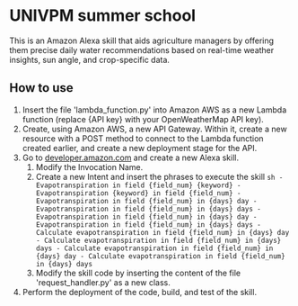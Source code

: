 # UNIVPM summer school
This is an Amazon Alexa skill that aids agriculture managers by offering them precise daily water recommendations based on real-time weather insights, sun angle, and crop-specific data.

## How to use
1. Insert the file 'lambda_function.py' into Amazon AWS as a new Lambda function (replace {API key} with your OpenWeatherMap API key).
2. Create, using Amazon AWS, a new API Gateway. Within it, create a new resource with a POST method to connect to the Lambda function created earlier, and create a new deployment stage for the API.
3. Go to [developer.amazon.com](https://developer.amazon.com/) and create a new Alexa skill.
    1. Modify the Invocation Name.
    2. Create a new Intent and insert the phrases to execute the skill
            ```sh
                - Evapotranspiration in field {field_num} {keyword}
                - Evapotranspiration {keyword} in field {field_num}
                - Evapotranspiration in field {field_num} in {days} day
                - Evapotranspiration in field {field_num} in {days} days
                - Evapotranspiration in field {field_num} in {days} day
                - Evapotranspiration in field {field_num} in {days} days
                - Calculate evapotranspiration in field {field_num} in {days} day
                - Calculate evapotranspiration in field {field_num} in {days} days
                - Calculate evapotranspiration in field {field_num} in {days} day
                - Calculate evapotranspiration in field {field_num} in {days} days
                ```
    3. Modify the skill code by inserting the content of the file 'request_handler.py' as a new class.
5. Perform the deployment of the code, build, and test of the skill.